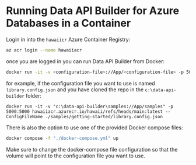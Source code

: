 # Running Data API Builder for Azure Databases in a Container

Login in into the `hawaiicr` Azure Container Registry:

```bash
az acr login --name hawaiiacr
```

once you are logged in you can run Data API Builder from Docker:

```sh
docker run -it -v <configuration-file>://App/<configuration-file> -p 5000:5000 hawaiiacr.azurecr.io/hawaii/refs/heads/main:latest --ConfigFileName <configuration-file>
```

for example, if the configuration file you want to use is named `library.config.json` and you have cloned the repo in the `c:\data-api-builder` folder:

```
docker run -it -v "c:\data-api-builder\samples://App/samples" -p 5000:5000 hawaiiacr.azurecr.io/hawaii/refs/heads/main:latest --ConfigFileName ./samples/getting-started/library.config.json
```

There is also the option to use one of the provided Docker compose files:

```bash
docker compose -f "./docker-compose.yml" up
```

Make sure to change the docker-compose file configuration so that the volume will point to the configuration file you want to use.